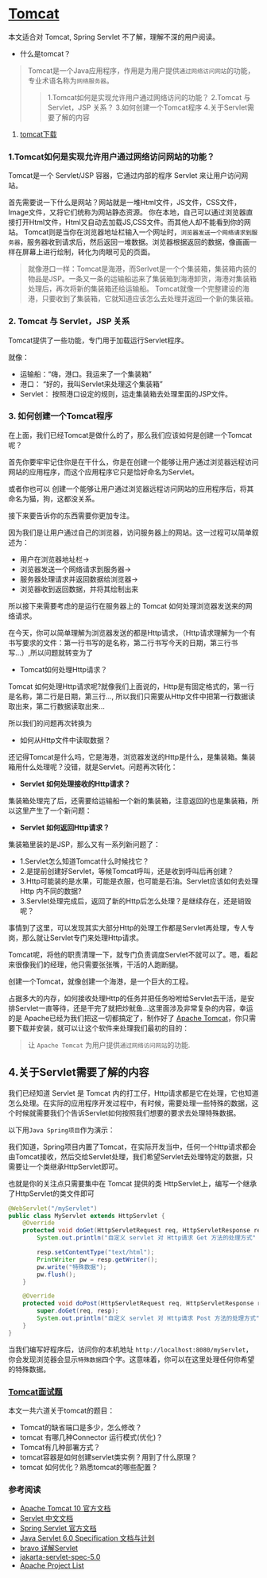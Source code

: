 # [Tomcat](https://tomcat.apache.org/tomcat-10.0-doc/index.html)

本文适合对 Tomcat, Spring Servlet 不了解，理解不深的用户阅读。

- 什么是tomcat？
> Tomcat是一个Java应用程序，作用是为用户提供`通过网络访问网站`的功能，专业术语名称为`网络服务器`。
> > 1.Tomcat如何是实现允许用户通过网络访问的功能？
> > 2.Tomcat 与 Servlet，JSP 关系？
> > 3.如何创建一个Tomcat程序
> > 4.关于Servlet需要了解的内容

1. [tomcat下载](https://tomcat.apache.org/whichversion.html)

### 1.Tomcat如何是实现允许用户通过网络访问网站的功能？

Tomcat是一个 Servlet/JSP 容器，它通过内部的程序 Servlet 来让用户访问网站。


首先需要说一下什么是网站？网站就是一堆Html文件，JS文件，CSS文件，Image文件，又将它们统称为网站静态资源。
你在本地，自己可以通过浏览器直接打开Html文件，Html又自动去加载JS,CSS文件。而其他人却不能看到你的网站。
Tomcat则是当你在浏览器地址栏输入一个网址时，`浏览器发送一个网络请求到服务器`，服务器收到请求后，然后返回一堆数据。浏览器根据返回的数据，像画画一样在屏幕上进行绘制，转化为肉眼可见的页面。


> 就像港口一样：Tomcat是海港，而Serlvet是一个个集装箱，集装箱内装的物品是JSP。一条又一条的运输船运来了集装箱到海港卸货，海港对集装箱处理后，再次将新的集装箱还给运输船。
> Tomcat就像一个完整建设的海港，只要收到了集装箱，它就知道应该怎么去处理并返回一个新的集装箱。
> 

### 2. Tomcat 与 Servlet，JSP 关系

Tomcat提供了一些功能，专门用于加载运行Servlet程序。

就像： 
- 运输船：“嗨，港口。我运来了一个集装箱”
- 港口： “好的，我叫Servlet来处理这个集装箱”
- Servlet： 按照港口设定的规则，运走集装箱去处理里面的JSP文件。


### 3. 如何创建一个Tomcat程序

在上面，我们已经Tomcat是做什么的了，那么我们应该如何是创建一个Tomcat呢？

首先你要牢牢记住你是在干什么，你是在创建一个能够让用户通过浏览器远程访问网站的应用程序，而这个应用程序它只是恰好命名为Servlet。

或者你也可以 创建一个能够让用户通过浏览器远程访问网站的应用程序后，将其命名为猫，狗，这都没关系。


接下来要告诉你的东西需要你更加专注。

因为我们是让用户通过自己的浏览器，访问服务器上的网站。这一过程可以简单叙述为：
- 用户在浏览器地址栏->
- 浏览器发送一个网络请求到服务器-> 
- 服务器处理请求并返回数据给浏览器->
- 浏览器收到返回数据，并将其绘制出来

所以接下来需要考虑的是运行在服务器上的 Tomcat 如何处理浏览器发送来的网络请求。

在今天，你可以简单理解为浏览器发送的都是Http请求，（Http请求理解为一个有书写要求的文件：第一行书写的是名称，第二行书写今天的日期，第三行书写...）,所以问题就转变为了

- Tomcat如何处理Http请求？

Tomcat 如何处理Http请求呢?就像我们上面说的，Http是有固定格式的，第一行是名称，第二行是日期，第三行...,
所以我们只需要从Http文件中把第一行数据读取出来，第二行数据读取出来...

所以我们的问题再次转换为

- 如何从Http文件中读取数据？

还记得Tomcat是什么吗，它是海港，浏览器发送的Http是什么，是集装箱。集装箱用什么处理呢？没错，就是Servlet。问题再次转化：

- **Servlet 如何处理接收的Http请求？**

集装箱处理完了后，还需要给运输船一个新的集装箱，注意返回的也是集装箱，所以这里产生了一个新问题：

- **Servlet 如何返回Http请求？**

集装箱里装的是JSP，那么又有一系列新问题了：

- 1.Servlet怎么知道Tomcat什么时候找它？
- 2.是提前创建好Servlet，等候Tomcat呼叫，还是收到呼叫后再创建？
- 3.Http可能装的是水果，可能是衣服，也可能是石油。Servlet应该如何去处理 Http 内不同的数据?
- 3.Servlet处理完成后，返回了新的Http后怎么处理？是继续存在，还是销毁呢？

事情到了这里，可以发现其实大部分Http的处理工作都是Servlet再处理，专人专岗，那么就让Servlet专门来处理Http请求。 

Tomcat呢，将他的职责清理一下，就专门负责调度Servlet不就可以了。嗯，看起来很像我们的经理，他只需要张张嘴，干活的人跑断腿。

创建一个Tomcat，就像创建一个海港，是一个巨大的工程。

占据多大的内存，如何接收处理Http的任务并把任务吩咐给Servlet去干活，是安排Servlet一直等待，还是干完了就把炒鱿鱼...这里面涉及非常复杂的内容，幸运的是 Apache已经为我们把这一切都搞定了，制作好了 [Apache Tomcat](https://tomcat.apache.org/tomcat-10.0-doc/index.html)，你只需要下载并安装，就可以让这个软件来处理我们最初的目的：


> 让 `Apache Tomcat` 为用户提供`通过网络访问网站`的功能.

## 4.关于Servlet需要了解的内容

我们已经知道 Servlet 是 Tomcat 内的打工仔，Http请求都是它在处理，它也知道怎么处理。在实际的应用程序开发过程中，有时候，需要处理一些特殊的数据，这个时候就需要我们个告诉Servlet如何按照我们想要的要求去处理特殊数据。

以下用`Java Spring项目`作为演示：

我们知道，Spring项目内置了Tomcat，在实际开发当中，任何一个Http请求都会由Tomcat接收，然后交给Servlet处理，我们希望Servlet去处理特定的数据，只需要让一个类继承HttpServlet即可。

也就是你的关注点只需要集中在 Tomcat 提供的类 HttpServlet上，编写一个继承了HttpServlet的类文件即可

```java
@WebServlet("/myServlet")
public class MyServlet extends HttpServlet {
    @Override
    protected void doGet(HttpServletRequest req, HttpServletResponse resp) throws ServletException, IOException {
        System.out.println("自定义 servlet 对 Http请求 Get 方法的处理方式" );

        resp.setContentType("text/html");
        PrintWriter pw = resp.getWriter();
        pw.write("特殊数据");
        pw.flush();
    }

    @Override
    protected void doPost(HttpServletRequest req, HttpServletResponse resp) throws ServletException, IOException {
        super.doGet(req, resp);
        System.out.println("自定义 servlet 对 Http请求 Post 方法的处理方式");
    }
}

```

当我们编写好程序后，访问你的本机地址 `http://localhost:8080/myServlet`，你会发现浏览器会显示`特殊数据`四个字。这意味着，你可以在这里处理任何你希望的特殊数据。


### [Tomcat面试题](https://zhuanlan.zhihu.com/p/345376774)

本文一共六道关于tomcat的题目：

- Tomcat的缺省端口是多少，怎么修改？
- tomcat 有哪几种Connector 运行模式(优化)？
- Tomcat有几种部署方式？
- tomcat容器是如何创建servlet类实例？用到了什么原理？
- tomcat 如何优化？熟悉tomcat的哪些配置？

### 参考阅读

- [Apache Tomcat 10 官方文档](https://tomcat.apache.org/tomcat-10.0-doc/index.html)
- [Servlet 中文文档](https://www.runoob.com/servlet/servlet-tutorial.html)
- [Spring Servlet 官方文档](https://docs.spring.io/spring-boot/docs/current/reference/html/web.html#web.servlet.embedded-container)
- [Java Servlet 6.0 Specification 文档与计划](https://projects.eclipse.org/projects/ee4j.servlet/releases/6.0)
- [bravo 详解Servlet](https://www.zhihu.com/question/21416727)
- [jakarta-servlet-spec-5.0](https://jakarta.ee/zh/specifications/servlet/5.0/jakarta-servlet-spec-5.0.pdf)
- [Apache Project List](https://projects.eclipse.org/list-of-projects)
